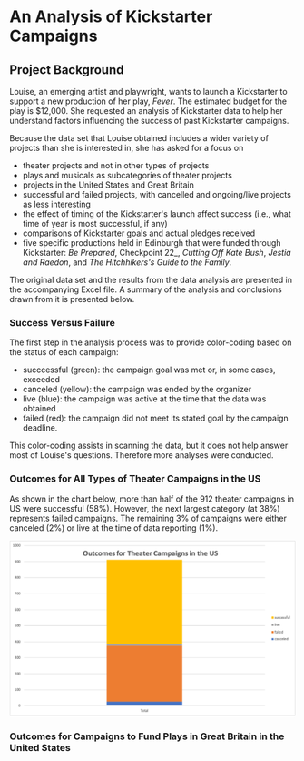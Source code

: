 # An Analysis of Kickstarter Campaigns

## Project Background
Louise, an emerging artist and playwright, wants to launch a Kickstarter to support a new production of her play, _Fever_. The estimated budget for the play is $12,000. She requested an analysis of Kickstarter data to help her understand factors influencing the success of past Kickstarter campaigns. 

Because the data set that Louise obtained includes a wider variety of projects than she is interested in, she has asked for a focus on 
* theater projects and not in other types of projects
* plays and musicals as subcategories of theater projects
* projects in the United States and Great Britain
* successful and failed projects, with cancelled and ongoing/live projects as less interesting
* the effect of timing of the Kickstarter's launch affect success (i.e., what time of year is most successful, if any)
* comparisons of Kickstarter goals and actual pledges received
* five specific productions held in Edinburgh that were funded through Kickstarter: _Be Prepared_, Checkpoint 22_, _Cutting Off Kate Bush_, _Jestia and Raedon_, and _The Hitchhikers's Guide to the Family_.

The original data set and the results from the data analysis are presented in the accompanying Excel file. A summary of the analysis and conclusions drawn from it is presented below.

### Success Versus Failure
The first step in the analysis process was to provide color-coding based on the status of each campaign: 

* succcessful (green): the campaign goal was met or, in some cases, exceeded
* canceled (yellow): the campaign was ended by the organizer
* live (blue): the campaign was active at the time that the data was obtained
* failed (red): the campaign did not meet its stated goal by the campaign deadline.

This color-coding assists in scanning the data, but it does not help answer most of Louise's questions. Therefore more analyses were conducted.

### Outcomes for All Types of Theater Campaigns in the US
As shown in the chart below, more than half of the 912 theater campaigns in US were successful (58%). However, the next largest category (at 38%) represents failed campaigns. The remaining 3% of campaigns were either canceled (2%) or live at the time of data reporting (1%).

![bar chart showing outcomes of theater kickstarters in the United States](https://github.com/larabjork/kickstarter-analysis/blob/main/Outcomes-US-Theater.png)

### Outcomes for Campaigns to Fund Plays in Great Britain in the United States
